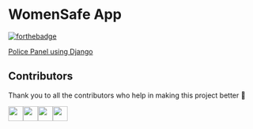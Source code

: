 # WomenSafe App


[![forthebadge](https://forthebadge.com/images/badges/built-for-android.svg)](https://github.com/kazimsayed954/WomenSafe-App)

[Police Panel using Django](https://github.com/kazimsayed954/Police-Panel-WomenSafe)

## Contributors

Thank you to all the contributors who help in making this project better :raised_hands:

<a href="https://github.com/abhishekgupta368"><img src="https://github.com/abhishekgupta368.png" width="30" /></a><a href="https://github.com/maharishi1"><img src="https://github.com/maharishi1.png" width="30" /></a><a href="https://github.com/daniloleemes"><img src="https://github.com/daniloleemes.png" width="30" /></a><a href="https://github.com/mariumfirdous"><img src="https://github.com/mariumfirdous.png" width="30" /></a>
